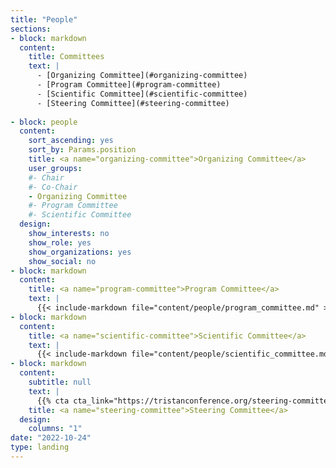 ```yaml
---
title: "People"
sections:
- block: markdown
  content:
    title: Committees
    text: |
      - [Organizing Committee](#organizing-committee)
      - [Program Committee](#program-committee)
      - [Scientific Committee](#scientific-committee)
      - [Steering Committee](#steering-committee)
      
- block: people
  content:
    sort_ascending: yes
    sort_by: Params.position
    title: <a name="organizing-committee">Organizing Committee</a>
    user_groups:
    #- Chair
    #- Co-Chair
    - Organizing Committee
    #- Program Committee
    #- Scientific Committee
  design:
    show_interests: no
    show_role: yes
    show_organizations: yes
    show_social: no
- block: markdown
  content:
    title: <a name="program-committee">Program Committee</a>
    text: |
      {{< include-markdown file="content/people/program_committee.md" >}}
- block: markdown
  content:
    title: <a name="scientific-committee">Scientific Committee</a>
    text: |
      {{< include-markdown file="content/people/scientific_committee.md" >}}
- block: markdown
  content:
    subtitle: null
    text: |
      {{% cta cta_link="https://tristanconference.org/steering-committee" cta_text="Link to TRISTAN general webpage" %}}
    title: <a name="steering-committee">Steering Committee</a>
  design:
    columns: "1"
date: "2022-10-24"
type: landing
---
```

